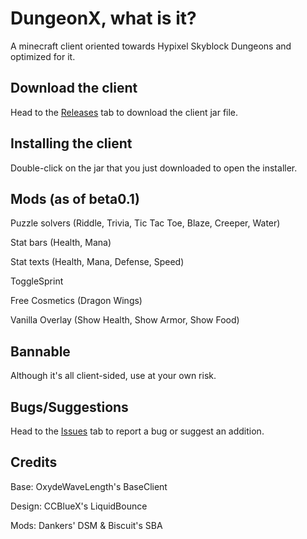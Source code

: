 # DungeonX, what is it?
A minecraft client oriented towards Hypixel Skyblock Dungeons and optimized for it.
## Download the client
Head to the [Releases](https://github.com/DxxxxY/DungeonX/releases) tab to download the client jar file.
## Installing the client
Double-click on the jar that you just downloaded to open the installer.
## Mods (as of beta0.1)
Puzzle solvers (Riddle, Trivia, Tic Tac Toe, Blaze, Creeper, Water)

Stat bars (Health, Mana)

Stat texts (Health, Mana, Defense, Speed)

ToggleSprint

Free Cosmetics (Dragon Wings)

Vanilla Overlay (Show Health, Show Armor, Show Food)

## Bannable
Although it's all client-sided, use at your own risk.
## Bugs/Suggestions
Head to the [Issues](https://github.com/DxxxxY/DungeonX/issues) tab to report a bug or suggest an addition.
## Credits
Base: OxydeWaveLength's BaseClient

Design: CCBlueX's LiquidBounce

Mods: Dankers' DSM & Biscuit's SBA
